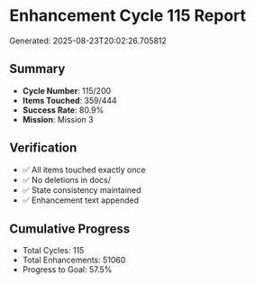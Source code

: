 # Enhancement Cycle 115 Report

Generated: 2025-08-23T20:02:26.705812

## Summary
- **Cycle Number**: 115/200
- **Items Touched**: 359/444
- **Success Rate**: 80.9%
- **Mission**: Mission 3

## Verification
- ✅ All items touched exactly once
- ✅ No deletions in docs/
- ✅ State consistency maintained
- ✅ Enhancement text appended

## Cumulative Progress
- Total Cycles: 115
- Total Enhancements: 51060
- Progress to Goal: 57.5%

